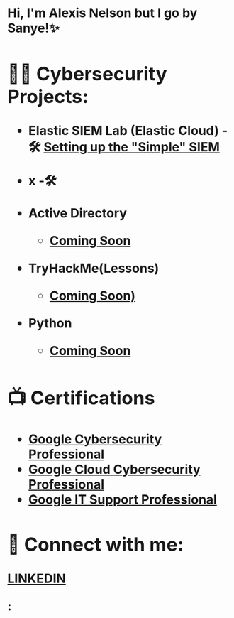 <h1>Hi, I'm Alexis Nelson but I go by Sanye!✨ <br/><a >

<h2>👨‍💻 Cybersecurity Projects:</h2>

- <b> Elastic SIEM Lab (Elastic Cloud)</b>
-🛠️ [Setting up the "Simple" SIEM](https://github.com/sanyehk/ElasticSIEMLAB/tree/main)
- <b> x</b>
-🛠️[](x) <b>
- <b>Active Directory</b>
  - [Coming Soon](x)
  
- <b>TryHackMe(Lessons)</b>
  - [Coming Soon)](x)
 
- <b>Python</b>
  - [Coming Soon](x)

<h2>📺 Certifications </h2>

- [Google Cybersecurity Professional](x)
- [Google Cloud Cybersecurity Professional](x)
- [Google IT Support Professional](x)



<h2> 🤳 Connect with me:</h2>

[LINKEDIN](https://www.linkedin.com/in/alexis-nelson-4b5440263/)

<!---
sanyehk/sanyehk is a ✨ special ✨ repository because its `README.md` (this file) appears on your GitHub profile.
You can click the Preview link to take a look at your changes.:

🎉 :tada: - Initial commit
🔥 :fire: - Removing code or files
✨ :sparkles: - Introducing new features
🐛 :bug: - Fixing a bug
🛠️ :hammer_and_wrench: - Refactoring code
🚀 :rocket: - Deploying to production
📝 :pencil: or :memo: - Updating documentation
🎨 :art: - Improving the format or structure of the code
🚧 :construction: - Work in progress
🔒 :lock: - Fixing security issues
🐧 :penguin: - Fixing something on Linux
🍎 :apple: - Fixing something on macOS
🏁 :checkered_flag: - Fixing something on Windows
✅ :white_check_mark: - Adding tests
🚑️ :ambulance: - Critical hotfix
♻️ :recycle: - Refactoring code
💄 :lipstick: - Updating the UI and style files
🔧 :wrench: - Changing configuration files
➕ :heavy_plus_sign: - Adding a dependency
➖ :heavy_minus_sign: - Removing a dependency
🗑️ :wastebasket: - Removing code or files
🚨 :rotating_light: - Fixing linter issues
💥 :boom: - Introducing breaking changes

--->:


